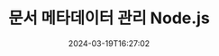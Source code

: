 ---
############################# Static ############################
layout: "product"
date: 2024-03-19T16:27:02
draft: false

product: "Metadata"
product_tag: "metadata"
platform: "Node.js via Java"
platform_tag: "nodejs-java"

############################# Head ############################
head_title: "파일 메타데이터를 조작하는 Node.js 라이브러리"
head_description: "PDF, Word, Excel 등과 같은 널리 사용되는 파일 형식의 메타데이터를 분석, 비교, 편집, 제거 및 내보내기하여 Node.js 애플리케이션을 향상시킵니다."

############################# Header ############################
title: "문서 메타데이터 관리 Node.js"
description: "Node.js를 사용하여 널리 사용되는 문서 및 이미지 형식의 메타데이터를 관리하세요."
button:
    enable: true

############################# SubMenu ############################
submenu:
    enable: true
    
    left:
        img_alt: "GroupDocs.Metadata for .NET"
        image: "/border/groupdocs-metadata-nodejs-java.svg"
        product: "GroupDocs.Metadata"
        platform: ".NET"
        
    middle:
        button:
            # button loop
            - link: "#overview"
              text: "개요"

            # button loop
            - link: "#features"
              text: "특징"

            # button loop
            - link: "#support"
              text: "지원하다"

            # button loop
            - link: "https://products.groupdocs.app/metadata"
              text: "라이브 데모"

            # button loop
            - link: "https://purchase.groupdocs.com/pricing/metadata/java"
              text: "가격"

    right:
        link_download: "https://downloads.groupdocs.com/metadata"
        link_learn: "https://docs.groupdocs.com/metadata/java/"
        link_buy: "https://purchase.groupdocs.com"

############################# Overview ############################
overview:
    enable: true
    content: |
      Node.js용 GroupDocs.Metadata는 다양한 파일 형식 내에서 메타데이터를 관리할 수 있는 고급 라이브러리입니다. 메타데이터 보기, 편집, 삭제, 검색, 비교, 교체 및 내보내기 기능을 Node.js 애플리케이션에 통합하세요. 지원되는 형식에는 PDF, Microsoft Office(Word, Excel, PowerPoint), Outlook 이메일, Project, Visio 다이어그램, OneNote, 이미지(PSD, CAD 포함), 오디오, 비디오, OpenType 글꼴 및 메타파일과 같은 널리 사용되는 비즈니스 문서가 포함됩니다.  

      이 라이브러리는 메타데이터 검색, 교체, 속성 비교, 정보 추출과 같은 포괄적인 기능을 제공합니다. 검색된 메타데이터를 Excel, CSV 또는 DataSet 형식으로 내보낼 수 있습니다. 지원되는 문서 형식 내에서 내장, XMP, EXIF ​​및 사용자 정의 속성과 같이 일반적으로 사용되는 메타데이터 표준을 지원합니다.

      Node.js용 GroupDocs.Metadata는 모든 Node.js 버전과 호환되며 Node.js 런타임을 지원하는 널리 사용되는 운영 체제(Windows, Linux, macOS)에서 원활하게 실행됩니다.
    tabs:
      enable: true
      
      ## TAB ONE ##
      tab_one:
        description: |
          Node.js 메타데이터 관리 기능:
      
        left:
          enable: true
          icon: "fas fa-file-image"
          title: "이미지 작업"
          content: |
            * XMP 메타데이터
            * EXIF 메타데이터
            * IPTC-IIM 메타데이터
            * PSD 메타데이터
            * CAD 메타데이터
            * 추가 IFD 태그 구문 분석
        
        right:
          enable: true
          icon: "fab fa-html5"
          title: "오디오 및 비디오 작업"
          content: |
            * 런타임 MP3 형식 감지
            * 가사 읽기3 태그
            * MPEG 오디오 정보 읽기
            * AVI 헤더 정보 읽기
            * 마트로스카 자막 읽기
            * Excel 또는 CSV로 데이터 내보내기
      
      ## TAB TWO ##
      tab_two:
        description: |
          Node.js용 GroupDocs.Metadata 지원 형식: [문서 파일 형식](https://docs.groupdocs.com/metadata/java/supported-document-formats/):

        left:
          enable: true
          table:
            # table loop
            - title: "마이크로 소프트 오피스"
              content: |
                * **Word:** DOC, DOCX, DOCM, DOT, DOTX, DOTM, RTF, TXT
                * **Excel:** XLS, XLSX, XLSM, XLSB, XLTM, XLT, XLTM, XLTX, XLAM, SXC, SpreadsheetML
                * **PowerPoint:** PPT, PPTX, PPS, PPSX, PPSM, POT, POTM, POTX, PPTM
                * **Visio:** VSD, VDX, VSS, VSSX, VSX, VST, VSTX, VTX, VSDX, VDW, VSTM, VSSM, VSDM
                * **Project:** MPP
                * **Outlook:** MSG, EML, EMLX, PST, OST
                * **OneNote:** ONE

        right:
          enable: true
          table:
            # table loop
            - title: "기타 형식"
              content: |
                * **OpenDocument**: ODT, ODS
                * **Portable**: PDF
                * **Photoshop**: PSD
                * **AutoCAD**: DWG, DXF
                * **오디오**:  MP3, WAV
                * **동영상**: AVI, MOV, QT, FLV
                * **Metafiles**: EMF, WMF
                * **vCard**: VCF, VCR
                * **이미지**: JPG, JPEG, JPE, JP2, PNG, GIF, TIFF, WebP, BMP, DJVU, DJV, DICOM
                * **Matroska Media Container**: MKV, MKA, MK3D, WEBM
                * **오픈타입 글꼴**: OTF, OTC, TTF, TTC
                * **기타**: EPUB, ZIP, TORRENT, ASF

      ## TAB THREE ##
      tab_three:
        description: |
          Node.js용 GroupDocs.Metadata 지원되는 운영 체제, 프레임워크 및 패키지 관리자:
        
        left:
          enable: true
          table:
            # table loop
            - icon: "fab fa-windows"
              title: "운영체제"
              content: |
                * 마이크로소프트 윈도우 데스크탑
                * 마이크로소프트 윈도우 서버
                * 리눅스
                * 맥 OS

            # table loop
            - icon: "fas fa-code"
              title: "지원되는 프레임워크"
              content: |
                * Node.js 16+ 및 J2SE 8.0(1.8)+
        right:
          enable: true
          table:
            # table loop
            - icon: "fas fa-box"
              title: "개발 환경"
              content: |
                * 원자
                * 비주얼 스튜디오 코드
                * 기타 텍스트 편집기
            # table loop
            - icon: "fas fa-tools"
              title: "빌드 자동화 도구"
              content: |
                * NPM

############################# Features ############################
features:
    enable: true
    title: "Node.js 기능용 GroupDocs.Metadata"

    feature:
      # feature loop
      - icon: "fas fa-copy"
        content: "광범위한 기능을 활용하여 내장 및 맞춤형 메타데이터 조작"
       
      # feature loop
      - icon: "fas fa-eye"
        content: "PDF, MS Word, Excel, PowerPoint에 포함된 숨겨진 데이터에 액세스하고 삭제하세요."

      # feature loop
      - icon: "fas fa-bolt"
        content: "Node.js를 사용하여 런타임 시 파일 형식을 동적으로 감지합니다."
      
      # feature loop
      - icon: "fas fa-file-powerpoint"
        content: "PDF 및 Office 문서에 있는 디지털 서명을 식별하고 제거합니다."

      # feature loop
      - icon: "fas fa-code"
        content: "PDF 및 MS Word, Excel, PowerPoint 문서에 적용된 비밀번호 보호를 감지합니다."

      # feature loop
      - icon: "fas fa-cloud"
        content: "지원되는 파일 형식에 대한 썸네일 및 이미지 미리보기 검색 및 Matroska 멀티미디어 컨테이너 지원"

      # feature loop
      - icon: "fas fa-remove-format"
        content: "Node.js를 사용하여 PNG 이미지 파일에서 직접 텍스트 메타데이터를 추출합니다."

      # feature loop
      - icon: "fas fa-comment-slash"
        content: "메타데이터 유형을 열거하고 OpenType 글꼴 파일의 메타데이터를 제어합니다."

      # feature loop
      - icon: "fas fa-location-arrow"
        content: "지원되는 모든 형식에 대해 정의된 키를 사용하여 특정 메타데이터 속성을 분석합니다."

      # feature loop
      - icon: "fas fa-border-all"
        content: "이메일 메시지의 메타데이터 및 첨부 파일 조작"

      # feature loop
      - icon: "fas fa-wrench"
        content: "오디오 및 비디오 파일의 Matroska 자막과 메타데이터에 액세스하세요"

      # feature loop
      - icon: "fas fa-columns"
        content: "MSG, CAD, EML 또는 EPUB 파일에 대한 이미지 미리보기 생성"

      # feature loop
      - icon: "fas fa-file-word"
        content: "지원되는 파일 형식의 메타데이터 변경 사항을 비교 및 ​​분석합니다."

      # feature loop
      - icon: "fas fa-envelope"
        content: "EXIF 또는 XMP와 같은 문서 메타데이터 속성 수집"

      # feature loop
      - icon: "fas fa-print"
        content: "PDF, Word, Excel, PowerPoint 및 기타 형식의 메타데이터 조작"

      # feature loop
      - icon: "fas fa-file-archive"
        content: "지원되는 파일의 메타데이터를 Excel, CSV 또는 DataSet 출력으로 저장"

      # feature loop
      - icon: "fas fa-lock"
        content: "검색 API를 사용하여 XMP 및 EXIF ​​메타데이터 속성을 추가하거나 업데이트합니다."

      # feature loop
      - icon: "fas fa-file-code"
        content: "사진 위치 정보를 포함한 이미지의 메타데이터 제어"

      # feature loop
      - icon: "fas fa-fill-drip"
        content: "모든 메타데이터 및 댓글에서 비즈니스 보고서 및 문서를 삭제하세요."
        
      # feature loop
      - icon: "fas fa-file-excel"
        content: "Excel 95부터 Microsoft Excel 스프레드시트에서 메타데이터 가져오기"

      # feature loop
      - icon: "fas fa-heading"
        content: "PDF, Excel 및 이미지 형식의 메모리 사용량을 줄이세요"

      # feature loop
      - icon: "fas fa-project-diagram"
        content: "WEBP, PNG 또는 PSD의 EXIF ​​메타데이터 콘텐츠를 수정하세요."

      # feature loop
      - icon: "fas fa-cube"
        content: "MOV, MP3 및 WEBP 파일에서 XMP 메타데이터 노드 가져오기"

      # feature loop
      - icon: "fab fa-uncharted"
        content: "TIFF 이미지에서 IPTC 메타데이터 패키지 조작"

      # feature loop
      - icon: "fas fa-project-diagram"
        content: "JPEG2000 이미지의 EXIF ​​데이터 추가, 업데이트 또는 제거"

      # feature loop
      - icon: "fas fa-cube"
        content: "HEIC/HEIF 이미지에 대한 EXIF ​​태그 및 XMP 메타데이터 제어"

      # feature loop
      - icon: "fas fa-lock"
        content: "암호화된 Microsoft 프로젝트 파일에 숨겨진 모든 메타데이터 가져오기"
        
    more_feature:
      # more_feature_loop
      - title: "Node.js의 효율적인 메타데이터 조작"
        content: |
          GroupDocs.Metadata는 다양한 파일 형식 내에서 메타데이터를 효율적으로 관리하기 위한 포괄적인 Node.js 라이브러리를 제공합니다. Node.js API를 사용하면 메타데이터 속성을 쉽게 검색, 조작 및 추출할 수 있습니다. 다음은 Node.js를 사용하여 MP3 파일에서 메타데이터를 가져오는 방법을 보여주는 예입니다(JavaScript 구문을 보여주는 코드 예).
          ```cs
          const metadata = new groupdocs.metadata.Metadata("input.xlsx");

            if (metadata.getFileFormat() != groupdocs.metadata.FileFormat.Unknown) {
                var info = metadata.getDocumentInfo();
                console.log(`File format: ${info.getFileType().getFileFormat()}`);
                console.log(`MIME Type: ${info.getFileType().getMimeType()}`);
            }

          ```      
      # more_feature_loop
      - title: "Node.js로 단순화된 데이터 추출"
        content: "Node.js용 GroupDocs.Metadata 라이브러리를 사용하면 특정 숨겨진 메타데이터를 쉽게 검색할 수 있습니다. 이를 통해 Node.js 애플리케이션 내에서 메타데이터 액세스 및 PDF, Microsoft Word, Excel 및 PowerPoint 문서 처리가 단순화됩니다. 댓글, 숨겨진 페이지, 양식 필드, 주석 등의 내용을 제어합니다."

############################# Support ############################
support:
    enable: true

############################# Solutions ############################
solutions:
    enable: true
    title: "GroupDocs.Metadata는 기타 널리 사용되는 개발 환경을 위한 데이터 처리 API를 제공합니다."

    solution:
        # solution loop
        - img_alt: "GroupDocs.Metadata for .NET"
          image: "/border/groupdocs-metadata-net.svg"
          product: "GroupDocs.Metadata"
          platform: ".NET"
          link: "/metadata/net/"

        # solution loop
        - img_alt: "GroupDocs.Metadata for Java"
          image: "/border/groupdocs-metadata-java.svg"
          product: "GroupDocs.Metadata"
          platform: "Java"
          link: "/metadata/java/"

############################# Back to top ###############################
back_to_top:
  enable: true
---